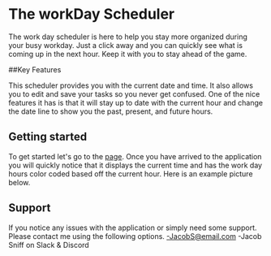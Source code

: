 # The workDay Scheduler

The work day scheduler is here to help you stay more organized during your busy workday. Just a click away and you can quickly see what is coming up in the next hour.
Keep it with you to stay ahead of the game.

##Key Features

This scheduler provides you with the current date and time. It also allows you to edit and save your tasks so you never get confused. One of the nice features it has is that it will stay up to date with the current hour and change the date line to show you the past, present, and future hours.

## Getting started

To get started let's go to the [page](). Once you have arrived to the application you will quickly notice that it displays the current time and has the work day hours color coded based off the current hour. Here is an example picture below. 

## Support

If you notice any issues with the application or simply need some support. Please contact me using the following options.
-JacobS@email.com
-Jacob Sniff on Slack & Discord
